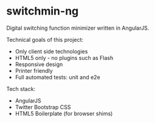 switchmin-ng
============

Digital switching function minimizer written in AngularJS.

Technical goals of this project:
- Only client side technologies
- HTML5 only - no plugins such as Flash
- Responsive design
- Printer friendly
- Full automated tests: unit and e2e

Tech stack:
- AngularJS
- Twitter Bootstrap CSS
- HTML5 Boilerplate (for browser shims)
